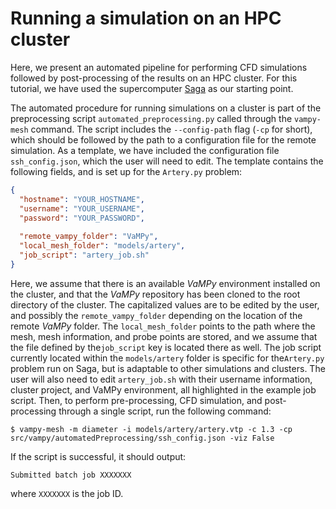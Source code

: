 # Running a simulation on an HPC cluster

Here, we present an automated pipeline for performing CFD simulations followed by post-processing of the results on an
HPC cluster. For this tutorial, we have used the supercomputer
[Saga](https://documentation.sigma2.no/hpc_machines/saga.html) as our starting point.

The automated procedure for running simulations on a cluster is part of the preprocessing
script `automated_preprocessing.py` called through the  `vampy-mesh` command. The script includes the `--config-path`
flag (`-cp` for short), which should be followed by the path to a configuration file for the remote simulation. As a
template, we have included the configuration file
`ssh_config.json`, which the user will need to edit. The template contains the following fields, and is set up for
the `Artery.py`
problem:

``` json
{
  "hostname": "YOUR_HOSTNAME",
  "username": "YOUR_USERNAME",
  "password": "YOUR_PASSWORD",
  
  "remote_vampy_folder": "VaMPy",
  "local_mesh_folder": "models/artery",
  "job_script": "artery_job.sh"
}
```

Here, we assume that there is an available *VaMPy* environment installed on the cluster, and that the *VaMPy* repository
has been cloned to the root directory of the cluster. The capitalized values are to be edited by the user, and possibly
the `remote_vampy_folder` depending on the location of the remote *VaMPy* folder. The `local_mesh_folder` points to the
path where the mesh, mesh information, and probe points are stored, and we assume that the file defined by
the`job_script` key is located there as well. The job script currently located within the `models/artery` folder is
specific for the`Artery.py` problem run on Saga, but is adaptable to other simulations and clusters. The user will also
need to edit `artery_job.sh` with their username information, cluster project, and VaMPy environment, all highlighted in
the example job script. Then, to perform pre-processing, CFD simulation, and post-processing through a single script,
run the following command:

``` console
$ vampy-mesh -m diameter -i models/artery/artery.vtp -c 1.3 -cp src/vampy/automatedPreprocessing/ssh_config.json -viz False
```

If the script is successful, it should output:

``` console
Submitted batch job XXXXXXX
```

where `XXXXXXX` is the job ID.
